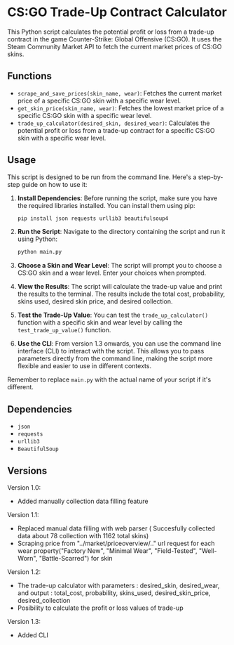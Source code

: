 # CS:GO Trade-Up Contract Calculator

This Python script calculates the potential profit or loss from a trade-up contract in the game Counter-Strike: Global Offensive (CS:GO). It uses the Steam Community Market API to fetch the current market prices of CS:GO skins.

## Functions

- `scrape_and_save_prices(skin_name, wear)`: Fetches the current market price of a specific CS:GO skin with a specific wear level.
- `get_skin_price(skin_name, wear)`: Fetches the lowest market price of a specific CS:GO skin with a specific wear level.
- `trade_up_calculator(desired_skin, desired_wear)`: Calculates the potential profit or loss from a trade-up contract for a specific CS:GO skin with a specific wear level.

## Usage

This script is designed to be run from the command line. Here's a step-by-step guide on how to use it:

1. **Install Dependencies**: Before running the script, make sure you have the required libraries installed. You can install them using pip:

    ```bash
    pip install json requests urllib3 beautifulsoup4
    ```

2. **Run the Script**: Navigate to the directory containing the script and run it using Python:

    ```bash
    python main.py
    ```

3. **Choose a Skin and Wear Level**: The script will prompt you to choose a CS:GO skin and a wear level. Enter your choices when prompted.

4. **View the Results**: The script will calculate the trade-up value and print the results to the terminal. The results include the total cost, probability, skins used, desired skin price, and desired collection.

5. **Test the Trade-Up Value**: You can test the `trade_up_calculator()` function with a specific skin and wear level by calling the `test_trade_up_value()` function.

6. **Use the CLI**: From version 1.3 onwards, you can use the command line interface (CLI) to interact with the script. This allows you to pass parameters directly from the command line, making the script more flexible and easier to use in different contexts.

Remember to replace `main.py` with the actual name of your script if it's different.
## Dependencies

 - `json`
 - `requests`
 - `urllib3`
 - `BeautifulSoup`

## Versions
Version 1.0:
  - Added manually collection data filling feature


Version 1.1:
  - Replaced manual data filling with web parser ( Succesfully collected data about 78 collection with 1162 total skins)
  - Scraping price from "../market/priceoverview/.." url request for each wear property("Factory New", "Minimal Wear", "Field-Tested", "Well-Worn", "Battle-Scarred") for skin


Version 1.2:
  - The trade-up calculator with parameters : desired_skin, desired_wear, and output : total_cost, probability, skins_used, desired_skin_price, desired_collection
  - Posibility to calculate the profit or loss values of trade-up

Version 1.3:
 - Added CLI


 
